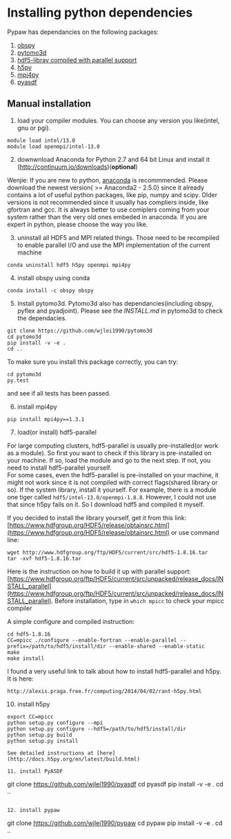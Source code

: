 # Installing python dependencies

Pypaw has dependancies on the following packages:

1. [obspy](https://github.com/obspy/obspy)
2. [pytomo3d](https://github.com/wjlei1990/pytomo3d)
3. [hdf5-libray compiled with parallel support](https://www.hdfgroup.org/HDF5/)
4. [h5py](http://www.h5py.org/)
5. [mpi4py](https://mpi4py.scipy.org/docs/usrman/index.html)
6. [pyasdf](https://github.com/SeismicData/pyasdf)


## Manual installation

1. load your compiler modules. You can choose any version you like(intel, gnu or pgi).

```
module load intel/13.0
module load openmpi/intel-13.0
```


2. downwnload Anaconda for Python 2.7 and 64 bit Linux and install it (http://continuum.io/downloads)(**optional**)

Wenjie: If you are new to python, [anaconda](https://www.continuum.io/downloads) is recommmended. Please download the newest version( >= Anaconda2 - 2.5.0) since it already contains a lot of useful python packages, like pip, numpy and scipy.  Older versions is not recommended since it usually has compliers inside, like gfortran and gcc. It is always better to use comiplers coming from your system rather than the very old ones embeded in anaconda. If you are expert in python, please choose the way you like.

3. uninstall all HDF5 and MPI related things. Those need to be recompiled to enable parallel I/O and use the MPI implementation of the current machine
```
conda uninstall hdf5 h5py openmpi mpi4py
```

4. install obspy using conda

```
conda install -c obspy obspy
```

5. Install pytomo3d. Pytomo3d also has dependancies(including obspy, pyflex and pyadjoint). Please see the *INSTALL.md* in pytomo3d to check the dependacies.
```
git clone https://github.com/wjlei1990/pytomo3d
cd pytomo3d
pip install -v -e .
cd ..
```

To make sure you install this package correctly, you can try:
```
cd pytomo3d
py.test
```

and see if all tests has been passed.


6. install mpi4py
```
pip install mpi4py==1.3.1

```

7. load(or install) hdf5-parallel

For large computing clusters, hdf5-parallel is usually pre-installed(or work as a module). So first you want to check if this library is pre-installed on your machine. If so, load the module and go to the next step. If not, you need to install hdf5-parallel yourself.  
For some cases, even the hdf5-parallel is pre-installed on your machine, it might not work since it is not compiled with correct flags(shared library or so). If the system library, install it yourself. For example, there is a module one tiger called `hdf5/intel-13.0/openmpi-1.8.8`. However, I could not use that since h5py fails on it. So I download hdf5 and compiled it myself.

If you decided to install the library yourself, get it from this link: [https://www.hdfgroup.org/HDF5/release/obtainsrc.html](https://www.hdfgroup.org/HDF5/release/obtainsrc.html) or use command line:
```
wget http://www.hdfgroup.org/ftp/HDF5/current/src/hdf5-1.8.16.tar
tar -xvf hdf5-1.8.16.tar 
```

Here is the instruction on how to build it up with parallel support: [https://www.hdfgroup.org/ftp/HDF5/current/src/unpacked/release_docs/INSTALL_parallel](https://www.hdfgroup.org/ftp/HDF5/current/src/unpacked/release_docs/INSTALL_parallel). Before installation, type in `which mpicc` to check your mpicc compiler

A simple configure and compiled instruction:
```
cd hdf5-1.8.16
CC=mpicc ./configure --enable-fortran --enable-parallel --prefix=/path/to/hdf5/install/dir --enable-shared --enable-static
make
make install
```

I found a very useful link to talk about how to install hdf5-parallel and h5py. It is here:
```
http://alexis.praga.free.fr/computing/2014/04/02/rant-h5py.html
```

10. install h5py

```
export CC=mpicc
python setup.py configure --mpi
python setup.py configure --hdf5=/path/to/hdf5/install/dir
python setup.py build
python setup.py install

See detailed instructions at [here](http://docs.h5py.org/en/latest/build.html)

11. install PyASDF
```
git clone https://github.com/wjlei1990/pyasdf
cd pyasdf
pip install -v -e .
cd ..
```

12. install pypaw
```
git clone https://github.com/wjlei1990/pypaw
cd pypaw
pip install -v -e .
cd ..
```
